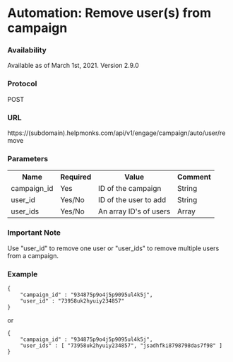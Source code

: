 # Automation: Remove user(s) from campaign

### Availability

Available as of March 1st, 2021. Version 2.9.0

### Protocol
POST

### URL
https://(subdomain).helpmonks.com/api/v1/engage/campaign/auto/user/remove

### Parameters
<table>
    <tr>
        <th>Name</th>
        <th>Required</th>
        <th>Value</th>
        <th>Comment</th>
    </tr>
    <tr>
        <td>campaign_id</td>
        <td>Yes</td>
        <td>ID of the campaign</td>
        <td>String</td>
    </tr>
    <tr>
        <td>user_id</td>
        <td>Yes/No</td>
        <td>ID of the user to add</td>
        <td>String</td>
    </tr>
    <tr>
        <td>user_ids</td>
        <td>Yes/No</td>
        <td>An array ID's of users</td>
        <td>Array</td>
    </tr>
</table>

### Important Note

Use "user_id" to remove one user or "user_ids" to remove multiple users from a campaign.

### Example

```
{
    "campaign_id" : "934875p9o4j5p9095ul4k5j",
    "user_id" : "73958uk2hyuiy234857"
}
```

or

```
{
    "campaign_id" : "934875p9o4j5p9095ul4k5j",
    "user_ids" : [ "73958uk2hyuiy234857", "jsadhfki8798798das7f98" ]
}
```



